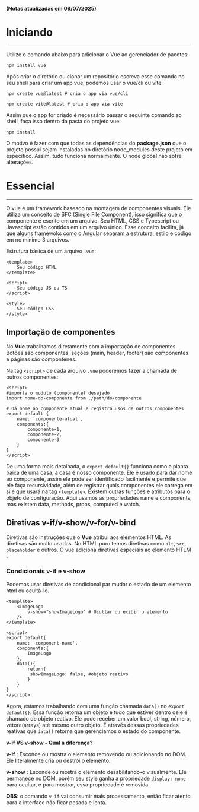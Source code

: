 **(Notas atualizadas em 09/07/2025)**
# Iniciando
---

Utilize o comando abaixo para adicionar o Vue ao gerenciador de pacotes:

```
npm install vue
```

Após criar o diretório ou clonar um repositório escreva esse comando no seu shell para criar um app vue, podemos usar o vue/cli ou vite:

```
npm create vue@latest # cria o app via vue/cli

npm create vite@latest # cria o app via vite
```

Assim que o app for criado é necessário passar o seguinte comando ao shell, faça isso dentro da pasta do projeto vue:

```
npm install
```

O motivo é fazer com que todas as dependências do **package.json** que o projeto possui sejam instaladas no diretório node_modules deste projeto em específico. Assim, tudo funciona normalmente. O node global não sofre alterações.

# Essencial
---
O vue é um framework baseado na montagem de componentes visuais. Ele utiliza um conceito de SFC (Single File Component), isso significa que o componente é escrito em um arquivo. Seu HTML, CSS e Typescript ou Javascript estão contidos em um arquivo único. Esse conceito facilita, já que alguns framewoks como o Angular separam a estrutura, estilo e código em no mínimo 3 arquivos.

Estrutura básica de um arquivo ```.vue```:

```
<template>
	Seu código HTML
</template>

<script>
	Seu código JS ou TS
</script>

<style>
	Seu código CSS
</style>
```

## Importação de componentes

No **Vue** trabalhamos diretamente com a importação de componentes. Botões são componentes, seções (main, header, footer) são componentes e páginas são compontenes.

Na tag ```<script>``` de cada arquivo ```.vue``` poderemos fazer a chamada de outros componentes:

```
<script>
#importa o modulo (componente) desejado
import nome-do-componente from ./path/do/componente

# Dá nome ao componente atual e registra usos de outros componentes
export default {
	name: 'componente-atual',
	components:{
		componente-1,
		componente-2,
		componente-3
	}
}
</script>
```

De uma forma mais detalhada, o ```export default{}``` funciona como a planta baixa de uma casa, a casa é nosso componente. Ele é usado para dar nome ao componente, assim ele pode ser identificado facilmente e permite que ele faça recursividade, além de registrar quais componentes ele carrega em si e que usará na tag ```<template>```. Existem outras funções e atributos para o objeto de configuração. Aqui usamos as propriedades name e components, mas existem data, methods, props, computed e watch.

## Diretivas v-if/v-show/v-for/v-bind

Diretivas são instruções que o **Vue** atribui aos elementos HTML. As diretivas são muito usadas. No HTML puro temos diretivas como ```alt```, ```src```, ```placeholder``` e outros. O vue adiciona diretivas especiais ao elemento HTLM . 

### Condicionais v-if e v-show

Podemos usar diretivas de condicional par mudar o estado de um elemento html ou ocultá-lo.

```
<template>
	<ImageLogo
		v-show="showImageLogo" # Ocultar ou exibir o elemento
	/>
</template>

<script>
export default{
	name: 'component-name',
	components:{
		ImageLogo
	},
	data(){
		return{
		 showImageLogo: false, #objeto reativo
		}
	}
}
</script>
```

Agora, estamos trabalhando com uma função chamada ```data()``` no ```export default{}```. Essa função retorna um objeto e tudo que estiver dentro dele é chamado de objeto reativo. Ele pode receber um valor bool, string, número, vetore(arrays) até mesmo outro objeto. É através dessas propriedades reativas que ```data()``` retorna que gerenciamos o estado do componente.

**v-if VS v-show - Qual a diferença?**

**v-if** : Esconde ou mostra o elemento removendo ou adicionando no DOM. Ele literalmente cria ou destrói o elemento.

**v-show** : Esconde ou mostra o elemento desabilitando-o visualmente. Ele permanece no DOM, porém seu style ganha a propriedade ```display: none``` para ocultar, e para mostrar, essa propriedade é removida. 

**OBS**: o comando ```v-if``` vai consumir mais processamento, então ficar atento para a interface não ficar pesada e lenta.




